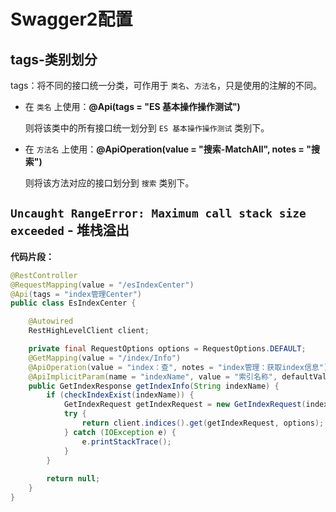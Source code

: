 # Swagger2配置

## tags-类别划分

tags：将不同的接口统一分类，可作用于 `类名`、`方法名`，只是使用的注解的不同。
 
- 在 `类名` 上使用：**@Api(tags = "ES 基本操作操作测试")** 
  
  则将该类中的所有接口统一划分到 `ES 基本操作操作测试` 类别下。
  
- 在 `方法名` 上使用：**@ApiOperation(value = "搜索-MatchAll", notes = "搜索")**
 
  则将该方法对应的接口划分到 `搜索` 类别下。

## `Uncaught RangeError: Maximum call stack size exceeded` - 堆栈溢出


**代码片段：**

```Java
@RestController
@RequestMapping(value = "/esIndexCenter")
@Api(tags = "index管理Center")
public class EsIndexCenter {

    @Autowired
    RestHighLevelClient client;

    private final RequestOptions options = RequestOptions.DEFAULT;
    @GetMapping(value = "/index/Info")
    @ApiOperation(value = "index：查", notes = "index管理：获取index信息")
    @ApiImplicitParam(name = "indexName", value = "索引名称", defaultValue = "book_temp", required = true, dataType = "String")
    public GetIndexResponse getIndexInfo(String indexName) {
        if (checkIndexExist(indexName)) {
            GetIndexRequest getIndexRequest = new GetIndexRequest(indexName);
            try {
                return client.indices().get(getIndexRequest, options);
            } catch (IOException e) {
                e.printStackTrace();
            }
        }
    
        return null;
    }
}
```

